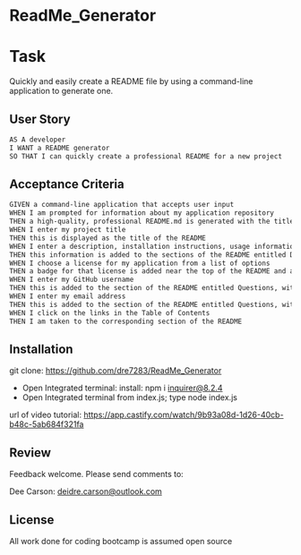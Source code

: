 # ReadMe_Generator

# Task

 Quickly and easily create a README file by using a command-line application to generate one.

## User Story

```md
AS A developer
I WANT a README generator
SO THAT I can quickly create a professional README for a new project
```

## Acceptance Criteria

```md
GIVEN a command-line application that accepts user input
WHEN I am prompted for information about my application repository
THEN a high-quality, professional README.md is generated with the title of my project and sections entitled Description, Table of Contents, Installation, Usage, License, Contributing, Tests, and Questions
WHEN I enter my project title
THEN this is displayed as the title of the README
WHEN I enter a description, installation instructions, usage information, contribution guidelines, and test instructions
THEN this information is added to the sections of the README entitled Description, Installation, Usage, Contributing, and Tests
WHEN I choose a license for my application from a list of options
THEN a badge for that license is added near the top of the README and a notice is added to the section of the README entitled License that explains which license the application is covered under
WHEN I enter my GitHub username
THEN this is added to the section of the README entitled Questions, with a link to my GitHub profile
WHEN I enter my email address
THEN this is added to the section of the README entitled Questions, with instructions on how to reach me with additional questions
WHEN I click on the links in the Table of Contents
THEN I am taken to the corresponding section of the README
```

## Installation

git clone: https://github.com/dre7283/ReadMe_Generator

* Open Integrated terminal: install: npm i inquirer@8.2.4
* Open Integrated terminal from index.js;  type node index.js

url of video tutorial: https://app.castify.com/watch/9b93a08d-1d26-40cb-b48c-5ab684f321fa


## Review

Feedback welcome. Please send comments to:

Dee Carson: deidre.carson@outlook.com

## License
All work done for coding bootcamp is assumed open source

